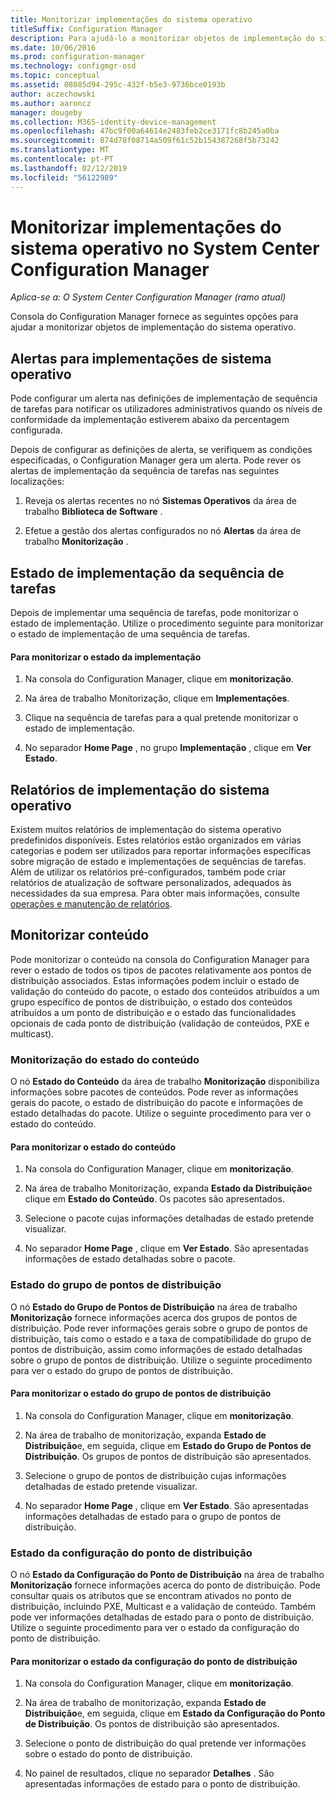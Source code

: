 ```yaml
---
title: Monitorizar implementações do sistema operativo
titleSuffix: Configuration Manager
description: Para ajudá-lo a monitorizar objetos de implementação do sistema operativo, a consola do Configuration Manager fornece diversos indicadores de estado, relatórios e alertas.
ms.date: 10/06/2016
ms.prod: configuration-manager
ms.technology: configmgr-osd
ms.topic: conceptual
ms.assetid: 08085d94-295c-432f-b5e3-9736bce0193b
author: aczechowski
ms.author: aaroncz
manager: dougeby
ms.collection: M365-identity-device-management
ms.openlocfilehash: 47bc9f00a64614e2483feb2ce3171fc8b245a0ba
ms.sourcegitcommit: 874d78f08714a509f61c52b154387268f5b73242
ms.translationtype: MT
ms.contentlocale: pt-PT
ms.lasthandoff: 02/12/2019
ms.locfileid: "56122989"
---
```

# <a name="monitor-operating-system-deployments-in-system-center-configuration-manager"></a>Monitorizar implementações do sistema operativo no System Center Configuration Manager

*Aplica-se a: O System Center Configuration Manager (ramo atual)*

Consola do Configuration Manager fornece as seguintes opções para ajudar a monitorizar objetos de implementação do sistema operativo.  


##  <a name="BKMK_OSDAlerts"></a> Alertas para implementações de sistema operativo  
 Pode configurar um alerta nas definições de implementação de sequência de tarefas para notificar os utilizadores administrativos quando os níveis de conformidade da implementação estiverem abaixo da percentagem configurada.  

 Depois de configurar as definições de alerta, se verifiquem as condições especificadas, o Configuration Manager gera um alerta. Pode rever os alertas de implementação da sequência de tarefas nas seguintes localizações:  

1.  Reveja os alertas recentes no nó **Sistemas Operativos** da área de trabalho **Biblioteca de Software** .  

2.  Efetue a gestão dos alertas configurados no nó **Alertas** da área de trabalho **Monitorização** .  

##  <a name="BKMK_TSDeployStatus"></a> Estado de implementação da sequência de tarefas  
 Depois de implementar uma sequência de tarefas, pode monitorizar o estado de implementação. Utilize o procedimento seguinte para monitorizar o estado de implementação de uma sequência de tarefas.  

#### <a name="to-monitor-deployment-status"></a>Para monitorizar o estado da implementação  

1.  Na consola do Configuration Manager, clique em **monitorização**.  

2.  Na área de trabalho Monitorização, clique em **Implementações**.  

3.  Clique na sequência de tarefas para a qual pretende monitorizar o estado de implementação.  

4.  No separador **Home Page** , no grupo **Implementação** , clique em **Ver Estado**.  

##  <a name="BKMK_TSReports"></a> Relatórios de implementação do sistema operativo  
 Existem muitos relatórios de implementação do sistema operativo predefinidos disponíveis. Estes relatórios estão organizados em várias categorias e podem ser utilizados para reportar informações específicas sobre migração de estado e implementações de sequências de tarefas. Além de utilizar os relatórios pré-configurados, também pode criar relatórios de atualização de software personalizados, adequados às necessidades da sua empresa. Para obter mais informações, consulte [operações e manutenção de relatórios](../../core/servers/manage/operations-and-maintenance-for-reporting.md).  

##  <a name="BKMK_MonitorContent"></a> Monitorizar conteúdo  
 Pode monitorizar o conteúdo na consola do Configuration Manager para rever o estado de todos os tipos de pacotes relativamente aos pontos de distribuição associados. Estas informações podem incluir o estado de validação do conteúdo do pacote, o estado dos conteúdos atribuídos a um grupo específico de pontos de distribuição, o estado dos conteúdos atribuídos a um ponto de distribuição e o estado das funcionalidades opcionais de cada ponto de distribuição (validação de conteúdos, PXE e multicast).  

###  <a name="BKMK_ContentStatus"></a> Monitorização do estado do conteúdo  
 O nó **Estado do Conteúdo** da área de trabalho **Monitorização** disponibiliza informações sobre pacotes de conteúdos. Pode rever as informações gerais do pacote, o estado de distribuição do pacote e informações de estado detalhadas do pacote. Utilize o seguinte procedimento para ver o estado do conteúdo.  

#### <a name="to-monitor-content-status"></a>Para monitorizar o estado do conteúdo  

1.  Na consola do Configuration Manager, clique em **monitorização**.  

2.  Na área de trabalho Monitorização, expanda **Estado da Distribuição**e clique em **Estado do Conteúdo**. Os pacotes são apresentados.  

3.  Selecione o pacote cujas informações detalhadas de estado pretende visualizar.  

4.  No separador **Home Page** , clique em **Ver Estado**. São apresentadas informações de estado detalhadas sobre o pacote.  

###  <a name="BKMK_DPGroupStatus"></a> Estado do grupo de pontos de distribuição  
 O nó **Estado do Grupo de Pontos de Distribuição** na área de trabalho **Monitorização** fornece informações acerca dos grupos de pontos de distribuição. Pode rever informações gerais sobre o grupo de pontos de distribuição, tais como o estado e a taxa de compatibilidade do grupo de pontos de distribuição, assim como informações de estado detalhadas sobre o grupo de pontos de distribuição. Utilize o seguinte procedimento para ver o estado do grupo de pontos de distribuição.  

#### <a name="to-monitor-distribution-point-group-status"></a>Para monitorizar o estado do grupo de pontos de distribuição  

1.  Na consola do Configuration Manager, clique em **monitorização**.  

2.  Na área de trabalho de monitorização, expanda **Estado de Distribuição**e, em seguida, clique em **Estado do Grupo de Pontos de Distribuição**. Os grupos de pontos de distribuição são apresentados.  

3.  Selecione o grupo de pontos de distribuição cujas informações detalhadas de estado pretende visualizar.  

4.  No separador **Home Page** , clique em **Ver Estado**. São apresentadas informações detalhadas de estado para o grupo de pontos de distribuição.  

###  <a name="BKMK_DPConfigStatus"></a> Estado da configuração do ponto de distribuição  
 O nó **Estado da Configuração do Ponto de Distribuição** na área de trabalho **Monitorização** fornece informações acerca do ponto de distribuição. Pode consultar quais os atributos que se encontram ativados no ponto de distribuição, incluindo PXE, Multicast e a validação de conteúdo. Também pode ver informações detalhadas de estado para o ponto de distribuição. Utilize o seguinte procedimento para ver o estado da configuração do ponto de distribuição.  

#### <a name="to-monitor-distribution-point-configuration-status"></a>Para monitorizar o estado da configuração do ponto de distribuição  

1.  Na consola do Configuration Manager, clique em **monitorização**.  

2.  Na área de trabalho de monitorização, expanda **Estado de Distribuição**e, em seguida, clique em **Estado da Configuração do Ponto de Distribuição**. Os pontos de distribuição são apresentados.  

3.  Selecione o ponto de distribuição do qual pretende ver informações sobre o estado do ponto de distribuição.  

4.  No painel de resultados, clique no separador **Detalhes** . São apresentadas informações de estado para o ponto de distribuição.  
